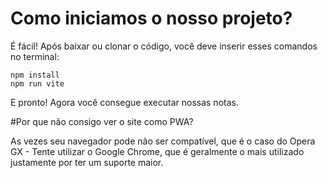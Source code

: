 # Como iniciamos o nosso projeto?

É fácil! Após baixar ou clonar o código, você deve inserir esses comandos no terminal:

```
npm install
npm run vite
```

E pronto! Agora você consegue executar nossas notas.

#Por que não consigo ver o site como PWA?

As vezes seu navegador pode não ser compatível, que é o caso do Opera GX - Tente utilizar o Google Chrome, que
é geralmente o mais utilizado justamente por ter um suporte maior.
